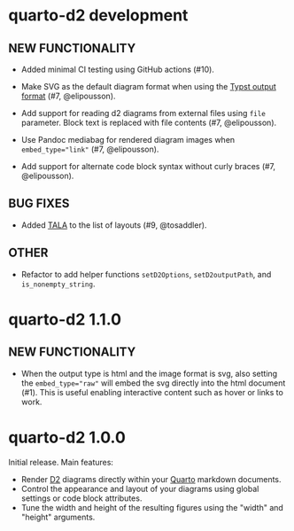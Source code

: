 # quarto-d2 development

## NEW FUNCTIONALITY

* Added minimal CI testing using GitHub actions (#10).

* Make SVG as the default diagram format when using the [Typst output format](https://quarto.org/docs/output-formats/typst.html) (#7, @elipousson).
  
* Add support for reading d2 diagrams from external files using `file` parameter. Block text is replaced with file contents (#7, @elipousson).
  
* Use Pandoc mediabag for rendered diagram images when `embed_type="link"` (#7, @elipousson).

* Add support for alternate code block syntax without curly braces (#7, @elipousson).

## BUG FIXES

* Added [TALA](https://d2lang.com/tour/tala/) to the list of layouts (#9, @tosaddler).

## OTHER

* Refactor to add helper functions `setD2Options`, `setD2outputPath`, and `is_nonempty_string`.

# quarto-d2 1.1.0

## NEW FUNCTIONALITY

- When the output type is html and the image format is svg, also setting the `embed_type="raw"` will embed the svg directly into the html document (#1). This is useful enabling interactive content such as hover or links to work.

# quarto-d2 1.0.0

Initial release. Main features:

- Render [D2](https://d2lang.com) diagrams directly within your [Quarto](https://quarto.org) markdown documents. 
- Control the appearance and layout of your diagrams using global settings or code block attributes.
- Tune the width and height of the resulting figures using the "width" and "height" arguments.
